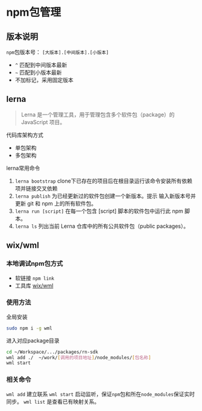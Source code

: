 # npm包管理
## 版本说明
`npm`包版本号： `[大版本].[中间版本].[小版本]`
- `^` 匹配到中间版本最新
- `~` 匹配到小版本最新
- 不加标记，采用固定版本

## lerna
>Lerna 是一个管理工具，用于管理包含多个软件包（package）的 JavaScript 项目。

代码库架构方式
- 单包架构
- 多包架构

lerna常用命令
1. `lerna bootstrap` clone下已存在的项目后在根目录运行该命令安装所有依赖项并链接交叉依赖
2. `lerna publish` 为已经更新过的软件包创建一个新版本。提示 输入新版本号并更新 git 和 npm 上的所有软件包。
3. `lerna run [script]` 在每一个包含 [script] 脚本的软件包中运行此 npm 脚本。
4. `lerna ls` 列出当前 Lerna 仓库中的所有公共软件包（public packages）。
## wix/wml
### 本地调试npm包方式
- 软链接 `npm link`
- 工具库 [wix/wml](https://github.com/wix/wml)

### 使用方法
全局安装
```sh
sudo npm i -g wml
```

进入对应package目录
```sh 
cd ~/Workspace/.../packages/rn-sdk
wml add ./  ~/work/[调用的项目地址]/node_modules/[包名称]
wml start
```

### 相关命令
`wml add` 建立联系
`wml start` 启动监听，保证`npm`包和所在`node_modules`保证实时同步。
`wml list` 是查看已有映射关系。